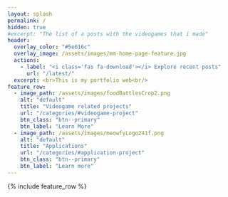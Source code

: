 ```yaml
---
layout: splash
permalink: /
hidden: true
#excerpt: "The list of a posts with the videogames that i made"
header:
  overlay_color: "#5e616c"
  overlay_image: /assets/images/mm-home-page-feature.jpg
  actions:
    - label: "<i class='fas fa-download'></i> Explore recent posts"
      url: "/latest/"
  excerpt: <br>This is my portfolio web<br/>
feature_row:
  - image_path: /assets/images/foodBattlesCrop2.png
    alt: "default"
    title: "Videogame related projects"
    url: "/categories/#videogame-project"
    btn_class: "btn--primary"
    btn_label: "Learn More"
  - image_path: /assets/images/meowfyLogo241f.png
    alt: "default"
    title: "Applications"
    url: "/categories/#application-project"
    btn_class: "btn--primary"
    btn_label: "Learn more"
---
```


{% include feature_row %}